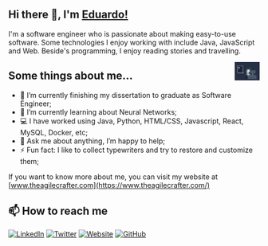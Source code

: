 
## Hi there 👋, I'm [Eduardo!](https://www.theagilecrafter.com/) 

I'm a software engineer who is passionate about making easy-to-use software. Some technologies I enjoy working with include Java, JavaScript and Web. Beside's programming, I enjoy reading stories and travelling. 


<img align="right" alt="GIF" src="https://github.com/Eduardo-Ortega102/Eduardo-Ortega102/blob/master/programming.gif" style="max-width: 50px;"/>

## Some things about me...

- 🔭 I’m currently finishing my dissertation to graduate as Software Engineer;
- 🌱 I’m currently learning about Neural Networks;
- 💻 I have worked using Java, Python, HTML/CSS, Javascript, React, MySQL, Docker, etc;
- 💬 Ask me about anything, I’m happy to help;
- ⚡ Fun fact: I like to collect typewriters and try to restore and customize them;

If you want to know more about me, you can visit my website at [www.theagilecrafter.com](https://www.theagilecrafter.com/)

## 📫 How to reach me

[![LinkedIn](https://img.shields.io/badge/-Eduardo%20Ortega%20Naranjo-0077B5?style=flat&amp;logo=Linkedin&amp;logoColor=white)](https://www.linkedin.com/in/eortegan/)
[![Twitter](https://img.shields.io/twitter/url?label=%40DuardNaranjo&amp;style=social&amp;url=https%3A%2F%2Ftwitter.com%2Fduardnaranjo)](https://twitter.com/duardnaranjo/)
[![Website](https://img.shields.io/badge/-www.theagilecrafter.com-E34F26?style=flat&amp;logo=HTML5&amp;logoColor=white)](https://www.theagilecrafter.com/)
[![GitHub](https://img.shields.io/badge/-%40Eduardo--Ortega102-181717?style=flat&amp;logo=GitHub&amp;logoColor=white)](https://github.com/Eduardo-Ortega102/)


